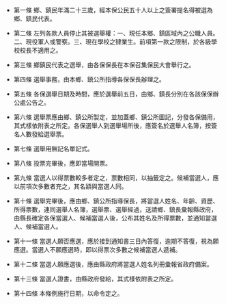 * 第一條 鄉、鎮民年滿二十三歲，經本保公民五十人以上之簽署提名得被選為鄉、鎮民代表。

* 第二條 左列各款人員停止其被選舉權：一、現任本鄉、鎮區域內之公職人員。二、現役軍人或警察。三、現在學校之肄業生。前項第一款之限制，於各級學校校長不適用之。

* 第三條 鄉鎮民代表之選舉，由各保保長在本保召集保民大會舉行之。

* 第四條 選舉事務，由本鄉、鎮公所指導各保保長辦理之。

* 第五條 各保選舉日期及時間，應於選舉前五日，由鄉、鎮長分別在各該保保辦公處公告之。

* 第六條 選舉票應由鄉、鎮公所製定，並加蓋鄉、鎮公所圖記，分發各保備用，其式樣依附表之所定。各保選舉人到選舉場所後，應簽名於選舉人名簿，按簽名人數發給選舉票。

* 第七條 選舉用無記名單記式。

* 第八條 投票完畢後，應即當場開票。

* 第九條 當選人以得票數較多者定之，票數相同，以抽籤定之。候補當選人，應以前項次多數者充之，其名額與當選人同。

* 第十條 選舉完畢後，應由鄉、鎮公所指導保長，將當選人姓名、年齡、資歷、所得票數，連同選舉人名簿，選舉票、選舉經過，送請鄉、鎮長彙報縣政府，由縣長確定各保當選人、候補當選人後，公布其姓名及所得票數，並通知當選人、候補當選人。

* 第十一條 當選人願否應選，應於接到通知書三日內答復，逾期不答復，視為願應選。當選人不願應選時，即以得票次多數之候補當選人遞補。

* 第十二條 當選人願應選後，應由縣政府將當選人姓名列冊彙報省政府備案。

* 第十三條 當選人證書，由縣政府發給，其式樣依附表之所定。

* 第十四條 本條例施行日期，以命令定之。

